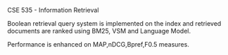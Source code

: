 CSE 535 - Information Retrieval

Boolean retrieval query system is implemented on the index and retrieved documents are ranked using BM25, VSM and Language Model. 

Performance is enhanced on MAP,nDCG,Bpref,F0.5 measures.
